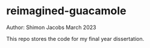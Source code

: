 # reimagined-guacamole

Author: Shimon Jacobs
March 2023

This repo stores the code for my final year dissertation. 
